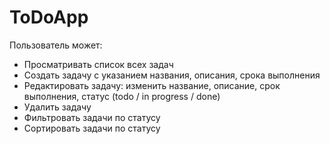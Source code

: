 # ToDoApp

Пользователь может:

- Просматривать список всех задач
- Создать задачу с указанием названия, описания, срока выполнения
- Редактировать задачу: изменить название, описание, срок выполнения, статус (todo / in progress / done)
- Удалить задачу
- Фильтровать задачи по статусу
- Сортировать задачи по статусу
